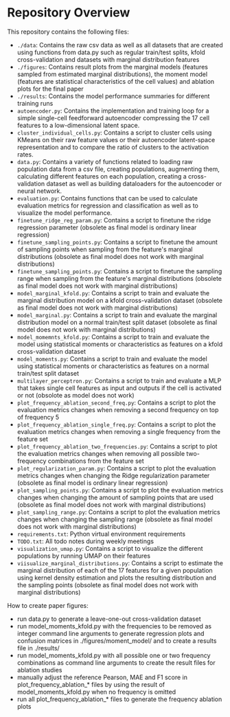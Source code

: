# Repository Overview

This repository contains the following files:

- `./data`: Contains the raw csv data as well as all datasets that are created using functions from data.py such
as regular train/test splits, kfold cross-validation and datasets with marginal distribution features
- `./figures`: Contains result plots from the marginal models (features sampled from estimated marginal distributions), the moment model (features are statistical characteristics of the cell values) and ablation plots for the final paper
- `./results`: Contains the model performance summaries for different training runs
- `autoencoder.py`: Contains the implementation and training loop for a simple single-cell feedforward autoencoder
compressing the 17 cell features to a low-dimensional latent space.
- `cluster_individual_cells.py`: Contains a script to cluster cells using KMeans on their raw feature values or
their autoencoder latent-space representation and to compare the ratio of clusters to the activation rates.
- `data.py`: Contains a variety of functions related to loading raw population data from a csv file, creating 
populations, augmenting them, calculating different features on each population, creating a cross-validation
dataset as well as building dataloaders for the autoencoder or neural network.
- `evaluation.py`: Contains functions that can be used to calculate evaluation metrics for regression
and classification as well as to visualize the model performance.
- `finetune_ridge_reg_param.py`: Contains a script to finetune the ridge regression parameter
(obsolete as final model is ordinary linear regression)
- `finetune_sampling_points.py`: Contains a script to finetune the amount of sampling
points when sampling from the feature's marginal distributions
(obsolete as final model does not work with marginal distributions)
- `finetune_sampling_points.py`: Contains a script to finetune the sampling range
when sampling from the feature's marginal distributions
(obsolete as final model does not work with marginal distributions)
- `model_marginal_kfold.py`: Contains a script to train and evaluate the marginal distribution model
on a kfold cross-validation dataset (obsolete as final model does not work with marginal distributions)
- `model_marginal.py`: Contains a script to train and evaluate the marginal distribution model
on a normal train/test split dataset (obsolete as final model does not work with marginal distributions)
- `model_momemnts_kfold.py`: Contains a script to train and evaluate the model using statistical moments
or characteristics as features on a kfold cross-validation dataset
- `model_moments.py`: Contains a script to train and evaluate the model using statistical moments
or characteristics as features on a normal train/test split dataset
- `multilayer_perceptron.py`: Contains a script to train and evaluate a MLP that takes single cell features
as input and outputs if the cell is activated or not (obsolote as model does not work)
- `plot_frequency_ablation_second_freq.py`: Contains a script to plot the evaluation metrics changes
when removing a second frequency on top of frequency 5
- `plot_frequency_ablation_single_freq.py`: Contains a script to plot the evaluation metrics changes
when removing a single frequency from the feature set
- `plot_frequency_ablation_two_frequencies.py`: Contains a script to plot the evaluation metrics changes
when removing all possible two-frequency combinations from the feature set
- `plot_regularization_param.py`: Contains a script to plot the evaluation metrics changes
when changing the Ridge regularization parameter (obsolete as final model is ordinary linear regression)
- `plot_sampling_points.py`: Contains a script to plot the evaluation metrics changes when
changing the amount of sampling points that are used (obsolete as final model does not work with marginal distributions)
- `plot_sampling_range.py`: Contains a script to plot the evaluation metrics changes when
changing the sampling range (obsolete as final model does not work with marginal distributions)
- `requirements.txt`: Python virtual environment requirements
- `TODO.txt`: All todo notes during weekly meetings
- `visualization_umap.py`: Contains a script to visualize the different populations by running UMAP
on their features
- `viisualize_marginal_distributions.py`: Contains a script to estimate the marginal distribution
of each of the 17 features for a given population using kernel density estimation and plots the 
resulting distribution and the sampling points (obsolete as final model does not work with marginal distributions)

How to create paper figures:
- run data.py to generate a leave-one-out cross-validation dataset
- run model_moments_kfold.py with the frequencies to be removed as integer command line arguments to generate regression plots and confusion matrices in ./figures/moment_model/ and to create a results file in ./results/
- run model_moments_kfold.py with all possible one or two frequency combinations as command line arguments to create the result files for ablation studies
- manually adjust the reference Pearson, MAE and F1 score in plot_frequency_ablation_* files by using the result of model_moments_kfold.py when no frequency is omitted
- run all plot_frequency_ablation_* files to generate the frequency ablation plots
